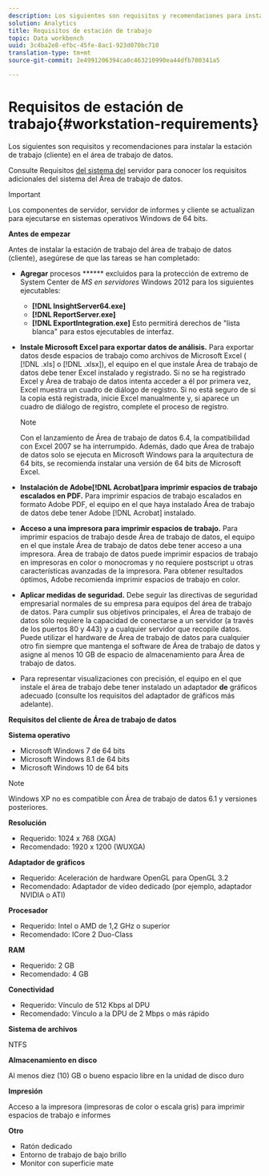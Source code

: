 ```yaml
---
description: Los siguientes son requisitos y recomendaciones para instalar la estación de trabajo (cliente) en el área de trabajo de datos.
solution: Analytics
title: Requisitos de estación de trabajo
topic: Data workbench
uuid: 3c4ba2e8-efbc-45fe-8ac1-923d070bc710
translation-type: tm+mt
source-git-commit: 2e4991206394ca0c463210990ea44dfb700341a5

---
```



# Requisitos de estación de trabajo{#workstation-requirements}

Los siguientes son requisitos y recomendaciones para instalar la estación de trabajo (cliente) en el área de trabajo de datos.

Consulte Requisitos [del sistema del](https://docs.adobe.com/help/en/data-workbench/using/server-admin-install/c-msr-server.html) servidor para conocer los requisitos adicionales del sistema del Área de trabajo de datos.

>[!IMPORTANT]
>
>Los componentes de servidor, servidor de informes y cliente se actualizan para ejecutarse en sistemas operativos Windows de 64 bits.

**Antes de empezar**

Antes de instalar la estación de trabajo del área de trabajo de datos (cliente), asegúrese de que las tareas se han completado:

* **Agregar** procesos ****** excluidos para la protección de extremo de System Center de *MS en servidores* Windows 2012 para los siguientes ejecutables:

   * **[!DNL InsightServer64.exe]**
   * **[!DNL ReportServer.exe]**
   * **[!DNL ExportIntegration.exe]**
   Esto permitirá derechos de &quot;lista blanca&quot; para estos ejecutables de interfaz.

* **Instale Microsoft Excel para exportar datos de análisis.** Para exportar datos desde espacios de trabajo como archivos de Microsoft Excel ( [!DNL .xls] o [!DNL .xlsx]), el equipo en el que instale Área de trabajo de datos debe tener Excel instalado y registrado. Si no se ha registrado Excel y Área de trabajo de datos intenta acceder a él por primera vez, Excel muestra un cuadro de diálogo de registro. Si no está seguro de si la copia está registrada, inicie Excel manualmente y, si aparece un cuadro de diálogo de registro, complete el proceso de registro.

   >[!NOTE]
   >
   >Con el lanzamiento de Área de trabajo de datos 6.4, la compatibilidad con Excel 2007 se ha interrumpido. Además, dado que Área de trabajo de datos solo se ejecuta en Microsoft Windows para la arquitectura de 64 bits, se recomienda instalar una versión de 64 bits de Microsoft Excel.

* **Instalación de Adobe[!DNL Acrobat]para imprimir espacios de trabajo escalados en PDF.** Para imprimir espacios de trabajo escalados en formato Adobe PDF, el equipo en el que haya instalado Área de trabajo de datos debe tener Adobe [!DNL Acrobat] instalado.

* **Acceso a una impresora para imprimir espacios de trabajo.** Para imprimir espacios de trabajo desde Área de trabajo de datos, el equipo en el que instale Área de trabajo de datos debe tener acceso a una impresora. Área de trabajo de datos puede imprimir espacios de trabajo en impresoras en color o monocromas y no requiere postscript u otras características avanzadas de la impresora. Para obtener resultados óptimos, Adobe recomienda imprimir espacios de trabajo en color.
* **Aplicar medidas de seguridad.** Debe seguir las directivas de seguridad empresarial normales de su empresa para equipos del área de trabajo de datos. Para cumplir sus objetivos principales, el Área de trabajo de datos sólo requiere la capacidad de conectarse a un servidor (a través de los puertos 80 y 443) y a cualquier servidor que recopile datos. Puede utilizar el hardware de Área de trabajo de datos para cualquier otro fin siempre que mantenga el software de Área de trabajo de datos y asigne al menos 10 GB de espacio de almacenamiento para Área de trabajo de datos.
* Para representar visualizaciones con precisión, el equipo en el que instale el área de trabajo debe tener instalado un adaptador **de** gráficos adecuado (consulte los requisitos del adaptador de gráficos más adelante).

**Requisitos del cliente de Área de trabajo de datos**

**Sistema operativo**

* Microsoft Windows 7 de 64 bits
* Microsoft Windows 8.1 de 64 bits
* Microsoft Windows 10 de 64 bits

>[!NOTE]
>
>Windows XP no es compatible con Área de trabajo de datos 6.1 y versiones posteriores.

**Resolución**

* Requerido: 1024 x 768 (XGA)
* Recomendado: 1920 x 1200 (WUXGA)

**Adaptador de gráficos**

* Requerido: Aceleración de hardware OpenGL para OpenGL 3.2
* Recomendado: Adaptador de vídeo dedicado (por ejemplo, adaptador NVIDIA o ATI)

**Procesador**

* Requerido: Intel o AMD de 1,2 GHz o superior
* Recomendado: ICore 2 Duo-Class

**RAM**

* Requerido: 2 GB
* Recomendado: 4 GB

**Conectividad**

* Requerido: Vínculo de 512 Kbps al DPU
* Recomendado: Vínculo a la DPU de 2 Mbps o más rápido

**Sistema de archivos**

NTFS

**Almacenamiento en disco**

Al menos diez (10) GB o bueno espacio libre en la unidad de disco duro

**Impresión**

Acceso a la impresora (impresoras de color o escala gris) para imprimir espacios de trabajo e informes

**Otro**

* Ratón dedicado
* Entorno de trabajo de bajo brillo
* Monitor con superficie mate

